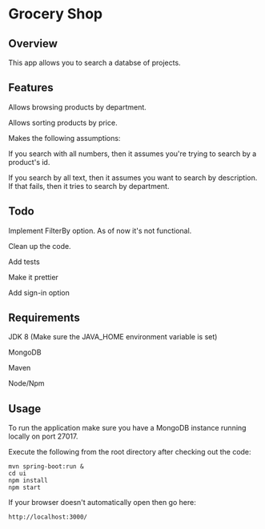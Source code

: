 # Grocery Shop

## Overview
This app allows you to search a databse of projects. 

## Features

Allows browsing products by department.

Allows sorting products by price.

Makes the following assumptions:

If you search with all numbers, then it assumes you're trying to search by a product's id.

If you search by all text, then it assumes you want to search by description. If that fails, then it tries to search by department.


## Todo
Implement FilterBy option. As of now it's not functional.

Clean up the code.

Add tests

Make it prettier

Add sign-in option

## Requirements
JDK 8 (Make sure the JAVA_HOME environment variable is set)

MongoDB

Maven

Node/Npm


## Usage
To run the application make sure you have a MongoDB instance running locally on port 27017. 

Execute the following from the root directory after checking out the code:

```
mvn spring-boot:run &
cd ui
npm install
npm start
```

If your browser doesn't automatically open then go here:

```
http://localhost:3000/
```